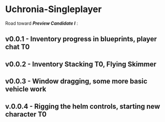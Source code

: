 # Uchronia-Singleplayer

Road toward ***Preview Candidate I*** :

## v0.0.1 - Inventory progress in blueprints, player chat T0

## v0.0.2 - Inventory Stacking T0, Flying Skimmer

## v0.0.3 - Window dragging, some more basic vehicle work

## v.0.0.4 - Rigging the helm controls, starting new character T0
